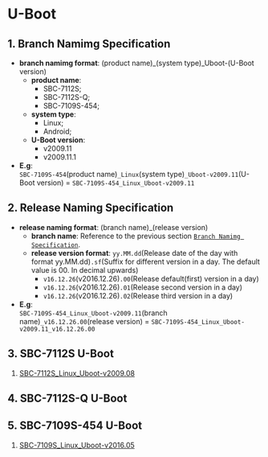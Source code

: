 # U-Boot

## 1. Branch Namimg Specification

* **branch namimg format**: (product name)\_(system type)\_Uboot-(U-Boot version)
  * **product name**:
    * SBC-7112S;
    * SBC-7112S-Q;
    * SBC-7109S-454;
  * **system type**:
    * Linux;
    * Android;
  * **U-Boot version**:
    * v2009.11
    * v2009.11.1
* **E.g**:  
`SBC-7109S-454`(product name)`_Linux`(system type)`_Uboot-v2009.11`(U-Boot version) = `SBC-7109S-454_Linux_Uboot-v2009.11`

## 2. Release Naming Specification

* **release naming format**: (branch name)\_(release version)
  * **branch name**: Reference to the previous section [`Branch Namimg Specification`](#user-content-branch-namimg-specification).
  * **release version format**: `yy.MM.dd`(Release date of the day with format yy.MM.dd)`.sf`(Suffix for different version in a day. The default value is 00. In decimal upwards)
    * `v16.12.26`(v2016.12.26)`.00`(Release default(first) version in a day)
    * `v16.12.26`(v2016.12.26)`.01`(Release second version in a day)
    * `v16.12.26`(v2016.12.26)`.02`(Release third version in a day)
* **E.g**:  
`SBC-7109S-454_Linux_Uboot-v2009.11`(branch name)`_v16.12.26.00`(release version) = `SBC-7109S-454_Linux_Uboot-v2009.11_v16.12.26.00`

## 3. SBC-7112S U-Boot

1. [SBC-7112S_Linux_Uboot-v2009.08](https://github.com/AplexOS/U-Boot/tree/SBC-7112S-Linux-Uboot-v2009.08)

## 4. SBC-7112S-Q U-Boot

## 5. SBC-7109S-454 U-Boot

1. [SBC-7109S_Linux_Uboot-v2016.05](https://github.com/AplexOS/U-Boot/tree/SBC-7109S-454-Linux-Uboot-v2016.05)

